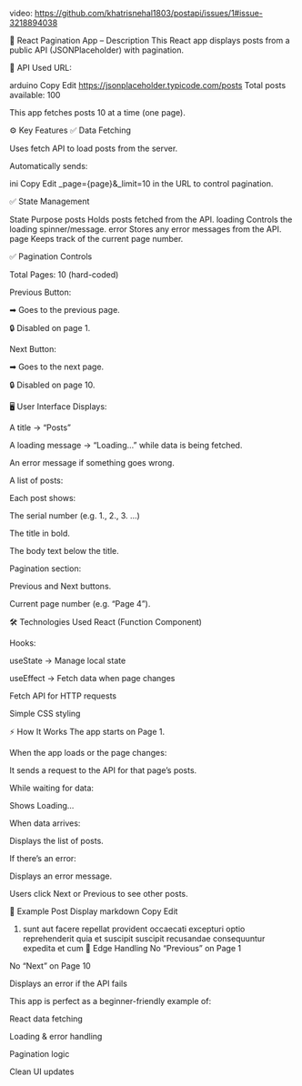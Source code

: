 video: https://github.com/khatrisnehal1803/postapi/issues/1#issue-3218894038 



📄 React Pagination App – Description
This React app displays posts from a public API (JSONPlaceholder) with pagination.

🔗 API Used
URL:

arduino
Copy
Edit
https://jsonplaceholder.typicode.com/posts
Total posts available: 100

This app fetches posts 10 at a time (one page).

⚙️ Key Features
✅ Data Fetching

Uses fetch API to load posts from the server.

Automatically sends:

ini
Copy
Edit
_page={page}&_limit=10
in the URL to control pagination.

✅ State Management

State	Purpose
posts	Holds posts fetched from the API.
loading	Controls the loading spinner/message.
error	Stores any error messages from the API.
page	Keeps track of the current page number.

✅ Pagination Controls

Total Pages: 10 (hard-coded)

Previous Button:

➡ Goes to the previous page.

🔒 Disabled on page 1.

Next Button:

➡ Goes to the next page.

🔒 Disabled on page 10.

🖥️ User Interface
Displays:

A title → “Posts”

A loading message → “Loading…” while data is being fetched.

An error message if something goes wrong.

A list of posts:

Each post shows:

The serial number (e.g. 1., 2., 3. …)

The title in bold.

The body text below the title.

Pagination section:

Previous and Next buttons.

Current page number (e.g. “Page 4”).

🛠️ Technologies Used
React (Function Component)

Hooks:

useState → Manage local state

useEffect → Fetch data when page changes

Fetch API for HTTP requests

Simple CSS styling

⚡ How It Works
The app starts on Page 1.

When the app loads or the page changes:

It sends a request to the API for that page’s posts.

While waiting for data:

Shows Loading…

When data arrives:

Displays the list of posts.

If there’s an error:

Displays an error message.

Users click Next or Previous to see other posts.

📝 Example Post Display
markdown
Copy
Edit
1. sunt aut facere repellat provident occaecati excepturi optio reprehenderit
   quia et suscipit
   suscipit recusandae consequuntur expedita et cum
🚫 Edge Handling
No “Previous” on Page 1

No “Next” on Page 10

Displays an error if the API fails

This app is perfect as a beginner-friendly example of:

React data fetching

Loading & error handling

Pagination logic

Clean UI updates
